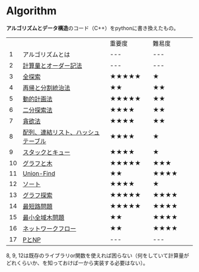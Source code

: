 # Algorithm

**アルゴリズムとデータ構造**のコード（C++）をpythonに書き換えたもの。

<table>
    <tr>
        <td width="15"></td>
        <td></td>
        <td width="100">重要度</td>
        <td width="100">難易度</td>
    </tr>
    <tr>
        <td width="15">1</td>
        <td>アルゴリズムとは</td>
        <td width="100">---</td>
        <td width="100">---</td>
    </tr>
    <tr>
    <td width="15">2</td>
        <td>
            <a href="chap02">計算量とオーダー記法</a>
        </td>
        <td width="100">---</td>
        <td width="100">---</td>
    </tr>
    <tr>
    <td width="15">3</td>
        <td>
            <a href="chap03">全探索</a>
        </td>
        <td width="100">★★★★★</td>
        <td width="100">★</td>
    </tr>
    <tr>
    <td width="15">4</td>
        <td>
            <a href="chap04">再帰と分割統治法</a>
        </td>
        <td width="100">★★</td>
        <td width="100">★★</td>
    </tr>
    <tr>
    <td width="15">5</td>
        <td>
            <a href="chap05">動的計画法</a>
        </td>
        <td width="100">★★★★★</td>
        <td width="100">★★</td>
    </tr>
    <tr>
    <td width="15">6</td>
        <td>
            <a href="chap06">二分探索法</a>
        </td>
        <td width="100">★★★★</td>
        <td width="100">★★</td>
    </tr>
    <tr>
    <td width="15">7</td>
        <td>
            <a href="chap07">貪欲法</a>
        </td>
        <td width="100">★★★★</td>
        <td width="100">★★</td>
    </tr>
    <tr>
    <td width="15">8</td>
        <td>
            <a href="chap08">配列、連結リスト、ハッシュテーブル</a>
        </td>
        <td width="100">★★★★</td>
        <td width="100">★</td>
    </tr>
    <tr>
    <td width="15">9</td>
        <td>
            <a href="chap09">スタックとキュー</a>
        </td>
        <td width="100">★★★★</td>
        <td width="100">★</td>
    </tr>
    <tr>
    <td width="15">10</td>
        <td>
            <a href="chap10">グラフと木</a>
        </td>
        <td width="100">★★★★★</td>
        <td width="100">★★★</td>
    </tr>
    <tr>
    <td width="15">11</td>
        <td>
            <a href="chap11">Union-Find</a>
        </td>
        <td width="100">★★</td>
        <td width="100">★★★★</td>
    </tr>
    <tr>
    <td width="15">12</td>
        <td>
            <a href="chap12">ソート</a>
        </td>
        <td width="100">★★★★</td>
        <td width="100">★</td>
    </tr>
    <tr>
    <td width="15">13</td>
        <td>
            <a href="chap13">グラフ探索</a>
        </td>
        <td width="100">★★★★★</td>
        <td width="100">★★★★</td>
    </tr>
    <tr>
    <td width="15">14</td>
        <td>
            <a href="chap14">最短路問題</a>
        </td>
        <td width="100">★★★★★</td>
        <td width="100">★★★★</td>
    </tr>
    <tr>
    <td width="15">15</td>
        <td>
            <a href="chap15">最小全域木問題</a>
        </td>
        <td width="100">★★</td>
        <td width="100">★★★★</td>
    </tr>
    <tr>
    <td width="15">16</td>
        <td>
            <a href="chap16">ネットワークフロー</a>
        </td>
        <td width="100">★★</td>
        <td width="100">★★★★</td>
    </tr>
    <tr>
    <td width="15">17</td>
        <td>
            <a href="chap17">PとNP</a>
        </td>
        <td width="100">---</td>
        <td width="100">---</td>
    </tr>
</table>

8, 9, 12は既存のライブラリor関数を使えれば困らない（何をしていて計算量がどれくらいか、を知っておけば一から実装する必要はない）。
<!-- 
1. 
2. 
3. [再帰と分割統治法](chap04)
4. [動的計画法](chap05)
5. [二分探索法](chap06)
6. [貪欲法](chap07)
7. [配列，連結リスト，ハッシュテーブル](chap08)
8. [スタックとキュー](chap09)
9.  [グラフと木](chap10)
10. [Union Find](chap11)
11. [ソート](chap12)
12. [グラフ探索](chap13)
13. [最短路問題](chap14)
14. [最小全域木問題](chap15)
15. [ネットワークフロー](chap16)
16. PとNP -->

